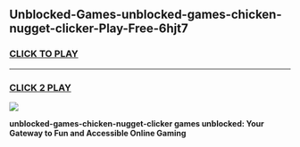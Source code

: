 
## Unblocked-Games-unblocked-games-chicken-nugget-clicker-Play-Free-6hjt7
<h3>
<a href="https://premium76.site?title=unblocked-games-chicken-nugget-clicker&ref=21A">CLICK TO PLAY</a></h3>
<hr>

<h3>
<a href="https://premium76.site?title=unblocked-games-chicken-nugget-clicker&ref=21A">CLICK 2 PLAY</a>
  
</h3>

<a href="https://premium76.site?title=unblocked-games-chicken-nugget-clicker&ref=21A"><img src="https://clearcache.store/games.png"></a>


**unblocked-games-chicken-nugget-clicker games unblocked: Your Gateway to Fun and Accessible Online Gaming**
